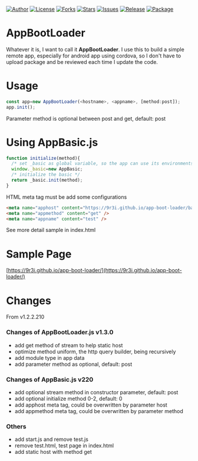 
[![Author](https://img.shields.io/badge/author-9r3i-lightgrey.svg)](https://github.com/9r3i)
[![License](https://img.shields.io/github/license/9r3i/app-boot-loader.svg)](https://github.com/9r3i/app-boot-loader/blob/master/license.txt)
[![Forks](https://img.shields.io/github/forks/9r3i/app-boot-loader.svg)](https://github.com/9r3i/app-boot-loader/network)
[![Stars](https://img.shields.io/github/stars/9r3i/app-boot-loader.svg)](https://github.com/9r3i/app-boot-loader/stargazers)
[![Issues](https://img.shields.io/github/issues/9r3i/app-boot-loader.svg)](https://github.com/9r3i/app-boot-loader/issues)
[![Release](https://img.shields.io/github/release/9r3i/app-boot-loader.svg)](https://github.com/9r3i/app-boot-loader/releases)
[![Package](https://img.shields.io/npm/v/app-boot-loader.svg?label=version)](https://www.npmjs.com/package/app-boot-loader)


# AppBootLoader

Whatever it is, I want to call it <strong>AppBootLoader</strong>.
I use this to build a simple remote app, especially for android app using cordova, so I don't have to upload package and be reviewed each time I update the code.


# Usage
```js
const app=new AppBootLoader(<hostname>, <appname>, [method:post]);
app.init();
```
Parameter method is optional between post and get, default: post


# Using AppBasic.js
```js
function initialize(method){
  /* set _basic as global variable, so the app can use its environments */
  window._basic=new AppBasic;
  /* initialize the basic */
  return _basic.init(method);
}
```
HTML meta tag must be add some configurations
```html
<meta name="apphost" content="https://9r3i.github.io/app-boot-loader/base/test.app" />
<meta name="appmethod" content="get" />
<meta name="appname" content="test" />
```
See more detail sample in index.html


# Sample Page

[https://9r3i.github.io/app-boot-loader/](https://9r3i.github.io/app-boot-loader/)


# Changes

From v1.2.2.210

### Changes of AppBootLoader.js v1.3.0
* add get method of stream to help static host
* optimize method uniform, the http query builder, being recursively
* add module type in app data
* add parameter method as optional, default: post

### Changes of AppBasic.js v220
* add optional stream method in constructor parameter, default: post
* add optional initialize method 0-2, default: 0
* add apphost meta tag, could be overwritten by parameter host
* add appmethod meta tag, could be overwritten by parameter method

### Others
* add start.js and remove test.js
* remove test.html, test page in index.html
* add static host with method get



